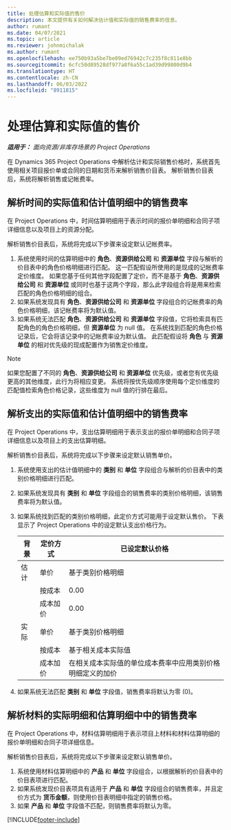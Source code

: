 ```yaml
---
title: 处理估算和实际值的售价
description: 本文提供有关如何解决估计值和实际值的销售费率的信息。
author: rumant
ms.date: 04/07/2021
ms.topic: article
ms.reviewer: johnmichalak
ms.author: rumant
ms.openlocfilehash: ee750b93a5be7be09ed76942c7c235f8c811e8bb
ms.sourcegitcommit: 6cfc50d89528df977a8f6a55c1ad39d99800d9b4
ms.translationtype: HT
ms.contentlocale: zh-CN
ms.lasthandoff: 06/03/2022
ms.locfileid: "8911815"
---
```

# <a name="resolve-sales-prices-for-estimates-and-actuals"></a>处理估算和实际值的售价

_**适用于：** 面向资源/非库存场景的 Project Operations_

在 Dynamics 365 Project Operations 中解析估计和实际销售价格时，系统首先使用相关项目报价单或合同的日期和货币来解析销售价目表。 解析销售价目表后，系统将解析销售或记帐费率。

## <a name="resolve-sales-rates-on-actual-and-estimate-lines-for-time"></a>解析时间的实际值和估计值明细中的销售费率

在 Project Operations 中，时间估算明细用于表示时间的报价单明细和合同子项详细信息以及项目上的资源分配。

解析销售价目表后，系统将完成以下步骤来设定默认记帐费率。

1. 系统使用时间的估算明细中的 **角色**、**资源供给公司** 和 **资源单位** 字段与解析的价目表中的角色价格明细进行匹配。 这一匹配假设所使用的是现成的记帐费率定价维度。 如果您基于任何其他字段配置了定价，而不是基于 **角色**、**资源供给公司** 和 **资源单位** 或同时也基于这两个字段，那么此字段组合将是用来检索匹配的角色价格明细的组合。
2. 如果系统发现具有 **角色**、**资源供给公司** 和 **资源单位** 字段组合的记帐费率的角色价格明细，该记帐费率将为默认值。
3. 如果系统无法匹配 **角色**、**资源供给公司** 和 **资源单位** 字段值，它将检索具有匹配角色的角色价格明细，但 **资源单位** 为 null 值。 在系统找到匹配的角色价格记录后，它会将该记录中的记帐费率设为默认值。 此匹配假设将 **角色** 与 **资源单位** 的相对优先级的现成配置作为销售定价维度。

> [!NOTE]
> 如果您配置了不同的 **角色**、**资源供给公司** 和 **资源单位** 优先级，或者您有优先级更高的其他维度，此行为将相应变更。 系统将按优先级顺序使用每个定价维度的匹配值检索角色价格记录，这些维度为 null 值的行排在最后。

## <a name="resolve-sales-rates-on-actual-and-estimate-lines-for-expense"></a>解析支出的实际值和估计值明细中的销售费率

在 Project Operations 中，支出估算明细用于表示支出的报价单明细和合同子项详细信息以及项目上的支出估算明细。

解析销售价目表后，系统将完成以下步骤来设定默认销售单价。

1. 系统使用支出的估计值明细中的 **类别** 和 **单位** 字段组合与解析的价目表中的类别价格明细进行匹配。
2. 如果系统发现具有 **类别** 和 **单位** 字段组合的销售费率的类别价格明细，该销售费率将为默认值。
3. 如果系统找到匹配的类别价格明细，此定价方式可能用于设定默认售价。 下表显示了 Project Operations 中的设定默认支出价格行为。

    | 背景 | 定价方式 | 已设定默认价格 |
    | --- | --- | --- |
    | 估计 | 单价 | 基于类别价格明细 |
    | &nbsp; | 按成本 | 0.00 |
    | &nbsp; | 成本加价 | 0.00 |
    | 实际 | 单价 | 基于类别价格明细 |
    | &nbsp; | 按成本 | 基于相关成本实际值 |
    | &nbsp; | 成本加价 | 在相关成本实际值的单位成本费率中应用类别价格明细定义的加价 |

4. 如果系统无法匹配 **类别** 和 **单位** 字段值，销售费率将默认为零 (0)。

## <a name="resolve-sales-rates-on-actual-and-estimate-lines-for-material"></a>解析材料的实际明细和估算明细中中的销售费率

在 Project Operations 中，材料估算明细用于表示项目上材料和材料估算明细的报价单明细和合同子项详细信息。

解析销售价目表后，系统将完成以下步骤来设定默认销售单价。

1. 系统使用材料估算明细中的 **产品** 和 **单位** 字段组合，以根据解析的价目表中的价目表项进行匹配。
2. 如果系统发现价目表项具有适用于 **产品** 和 **单位** 字段组合的销售费率，并且定价方式为 **货币金额**，则使用价目表明细中指定的销售价格。
3. 如果 **产品** 和 **单位** 字段值不匹配，则销售费率将默认为零。



[!INCLUDE[footer-include](../includes/footer-banner.md)]

